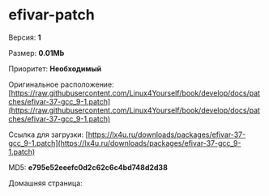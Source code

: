 # efivar-patch



Версия: **1**

Размер: **0.01Mb**

Приоритет: **Необходимый**

Оригинальное расположение: [https://raw.githubusercontent.com/Linux4Yourself/book/develop/docs/patches/efivar-37-gcc_9-1.patch](https://raw.githubusercontent.com/Linux4Yourself/book/develop/docs/patches/efivar-37-gcc_9-1.patch)

Ссылка для загрузки: [https://lx4u.ru/downloads/packages/efivar-37-gcc_9-1.patch](https://lx4u.ru/downloads/packages/efivar-37-gcc_9-1.patch)

MD5: **e795e52eeefc0d2c62c6c4bd748d2d38**

Домашняя страница: []()